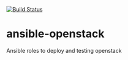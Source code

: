 [![Build Status](https://travis-ci.org/GSergeevich/ansible-openstack.svg?branch=dev)](https://travis-ci.org/GSergeevich/ansible-openstack)
# ansible-openstack
Ansible roles to deploy and testing openstack 
